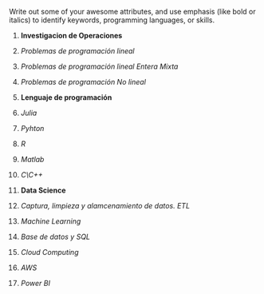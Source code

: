 Write out some of your awesome attributes, and use emphasis (like bold or italics) to identify keywords, programming languages, or skills. 

1.  **Investigacion de Operaciones**
 1. *Problemas de programación lineal*
 2. *Problemas de programación lineal Entera Mixta*
 3. *Problemas de programación No lineal*

2. **Lenguaje de programación**
 1. *Julia*
 2. *Pyhton*
 3. *R*
 4. *Matlab*
 5. *C\C++*

3. **Data Science**
 1. *Captura, limpieza y alamcenamiento de datos. ETL*
 2. *Machine Learning*
 3. *Base de datos y SQL*
 4. *Cloud Computing*
 5. *AWS*
 6. *Power BI* 

